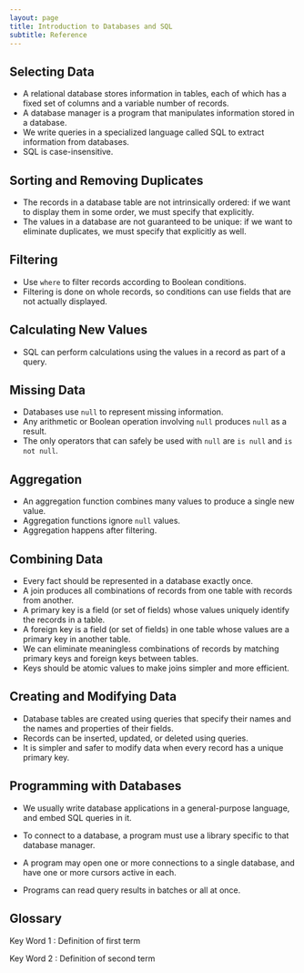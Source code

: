 ```yaml
---
layout: page
title: Introduction to Databases and SQL
subtitle: Reference
---
```

## Selecting Data

*   A relational database stores information in tables,
    each of which has a fixed set of columns and a variable number of records.
*   A database manager is a program that manipulates information stored in a database.
*   We write queries in a specialized language called SQL to extract information from databases.
*   SQL is case-insensitive.

## Sorting and Removing Duplicates
 
*   The records in a database table are not intrinsically ordered:
    if we want to display them in some order,
    we must specify that explicitly.
*   The values in a database are not guaranteed to be unique:
    if we want to eliminate duplicates,
    we must specify that explicitly as well.

## Filtering

*   Use `where` to filter records according to Boolean conditions.
*   Filtering is done on whole records,
    so conditions can use fields that are not actually displayed.

## Calculating New Values

*   SQL can perform calculations using the values in a record as part of a query.

## Missing Data

*   Databases use `null` to represent missing information.
*   Any arithmetic or Boolean operation involving `null` produces `null` as a result.
*   The only operators that can safely be used with `null` are `is null` and `is not null`.

## Aggregation

*   An aggregation function combines many values to produce a single new value.
*   Aggregation functions ignore `null` values.
*   Aggregation happens after filtering.

## Combining Data

*   Every fact should be represented in a database exactly once.
*   A join produces all combinations of records from one table with records from another.
*   A primary key is a field (or set of fields) whose values uniquely identify the records in a table.
*   A foreign key is a field (or set of fields) in one table whose values are a primary key in another table.
*   We can eliminate meaningless combinations of records by matching primary keys and foreign keys between tables.
*   Keys should be atomic values to make joins simpler and more efficient.

## Creating and Modifying Data

*   Database tables are created using queries that specify their names and the names and properties of their fields.
*   Records can be inserted, updated, or deleted using queries.
*   It is simpler and safer to modify data when every record has a unique primary key.

## Programming with Databases

*   We usually write database applications in a general-purpose language, and embed SQL queries in it.

*   To connect to a database, a program must use a library specific to that database manager.

*   A program may open one or more connections to a single database, and have one or more cursors active in each.

*   Programs can read query results in batches or all at once.

## Glossary

Key Word 1
:   Definition of first term

Key Word 2
:   Definition of second term
